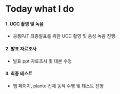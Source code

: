 
# Today what I do

#### 1. UCC 촬영 및 녹음

- 공통PJT 최종발표를 위한 UCC 촬영 및 음성 녹음 진행

#### 2. 발표 자료조사

- 발표 ppt 자료조사 및 대본 수정

#### 3. 최종 테스트

- 웹 페이지, planto 전체 동작 수행 및 테스트 진행

